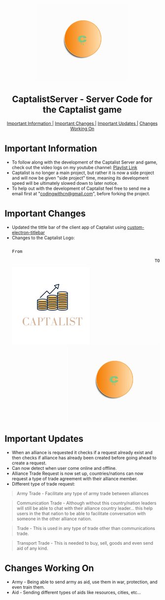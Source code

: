 <p align="center">
  <img src="https://github.com/Captalist/CaptalistServer/blob/main/Facebook%20Post%20940x788%20px%405x.png" height=250>
</p>

<h1 align="center">CaptalistServer - Server Code for the Captalist game</h1>
<p align="center">
  <a href="https://github.com/Captalist/CaptalistServer#important-information">Important Information |</a>
  <a href="https://github.com/Captalist/CaptalistServer#important-changes">Important Changes |</a>
  <a href="https://github.com/Captalist/CaptalistServer#important-updates">Important Updates |</a>
  <a href="https://github.com/Captalist/CaptalistServer#changes-working-on">Changes Working On</a>
</p>

# Important Information
- To follow along with the development of the Captalist Server and game, check out the video logs on my youtube channel: <a href="https://youtube.com/playlist?list=PLDwvtvMiA-0_wbq37Sahp0ajwelzsyLX3">Playlist Link</a>
- Captalist is no longer a main project, but rather it is now a side project and will now be given "side project" time, meaning its development speed will be ultimately slowed down to later notice.
- To help out with the development of Captalist feel free to send me a email first at "codingwithcn@gmail.com", before forking the project.

# Important Changes
- Updated the tittle bar of the client app of Captalist using <a href="https://www.npmjs.com/package/custom-electron-titlebar">custom-electron-titlebar</a>
- Changes to the Captalist Logo: <pre><p>From</p><p align="right">TO</p><img src="https://github.com/Captalist/CaptalistServer/blob/main/static/images/True%20Fro%20Barbers.png" height=250 align="left"><img src="https://github.com/Captalist/CaptalistServer/blob/main/Facebook%20Post%20940x788%20px%405x.png" height=250 align="right"></pre>



# Important Updates
- When an alliance is requested it checks if a request already exist and then checks if alliance has already been created before going ahead to create a request.
- Can now detect when user come online and offline.
- Alliance Trade Request is now set up, countries/nations can now request a type of trade agreement with their alliance member.
- Different type of trade request:
> Army Trade - Facilitate any type of army trade between alliances


> Communication Trade - Although without this country/nation leaders will still be able to chat with their alliance country leader... this help users in the that nation to be able to facilitate conversation with someone in the other alliance nation.


> Trade - This is used in any type of trade other than communications trade.


> Transport Trade - This is needed to buy, sell, goods and even send aid of any kind.


# Changes Working On
- Army - Being able to send army as aid, use them in war, protection, and even train them.
- Aid - Sending different types of aids like resources, cities, etc...
